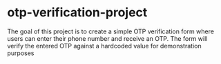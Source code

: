 # otp-verification-project
The goal of this project is to create a simple OTP verification form where users can enter their phone number and receive an OTP. The form will verify the entered OTP against a hardcoded value for demonstration purposes
